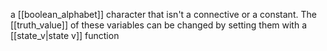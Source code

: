 a [[boolean_alphabet]] character that isn't a connective or a constant. The [[truth_value]] of these variables can be changed by setting them with a [[state_v|state v]] function